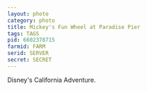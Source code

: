 ```yaml
---
layout: photo
category: photo
title: Mickey's Fun Wheel at Paradise Pier
tags: TAGS
pid: 6602378715
farmid: FARM
serid: SERVER
secret: SECRET
---
```


Disney's California Adventure.
